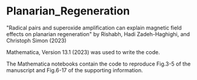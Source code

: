 # Planarian_Regeneration
"Radical pairs and superoxide amplification can explain magnetic field effects on planarian regeneration" by Rishabh, Hadi Zadeh-Haghighi, and Christoph Simon (2023)

Mathematica, Version 13.1 (2023) was used to write the code.

The Mathematica notebooks contain the code to reproduce Fig.3-5 of the manuscript and Fig.6-17 of the supporting information.


